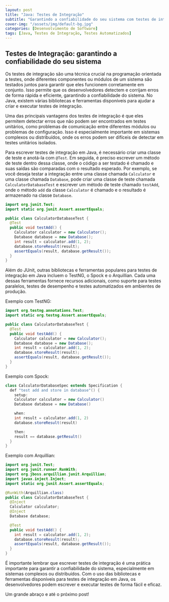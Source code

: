 ```yaml
---
layout: post
title: "Java: Testes de Integração"
subtitle: "Garantindo a confiabilidade do seu sistema com testes de integração em Java"
cover-img: "/assets/img/default-bg.jpg"
categories: [Desenvolvimento de Software]
tags: [Java, Testes de Integração, Testes Automatizados]
---
```


## Testes de Integração: garantindo a confiabilidade do seu sistema

Os testes de integração são uma técnica crucial na programação orientada a testes, onde diferentes componentes ou módulos de um sistema são testados juntos para garantir que eles funcionem corretamente em conjunto. Isso permite que os desenvolvedores detectem e corrijam erros de forma rápida e eficiente, garantindo a confiabilidade do sistema. No Java, existem várias bibliotecas e ferramentas disponíveis para ajudar a criar e executar testes de integração.

Uma das principais vantagens dos testes de integração é que eles permitem detectar erros que não podem ser encontrados em testes unitários, como problemas de comunicação entre diferentes módulos ou problemas de configuração. Isso é especialmente importante em sistemas complexos ou distribuídos, onde os erros podem ser difíceis de detectar em testes unitários isolados.

Para escrever testes de integração em Java, é necessário criar uma classe de teste e anotá-la com `@Test`. Em seguida, é preciso escrever um método de teste dentro dessa classe, onde o código a ser testado é chamado e suas saídas são comparadas com o resultado esperado. Por exemplo, se você deseja testar a integração entre uma classe chamada `Calculator` e uma classe chamada `Database`, pode criar uma classe de teste chamada `CalculatorDatabaseTest` e escrever um método de teste chamado `testAdd`, onde o método `add` da classe `Calculator` é chamado e o resultado é armazenado na classe `Database`.

```java
import org.junit.Test;
import static org.junit.Assert.assertEquals;

public class CalculatorDatabaseTest {
  @Test
  public void testAdd() {
    Calculator calculator = new Calculator();
    Database database = new Database();
    int result = calculator.add(1, 2);
    database.storeResult(result);
    assertEquals(result, database.getResult());
  }
}
```

Além do JUnit, outras bibliotecas e ferramentas populares para testes de integração em Java incluem o TestNG, o Spock e o Arquillian. Cada uma dessas ferramentas fornece recursos adicionais, como suporte para testes paralelos, testes de desempenho e testes automatizados em ambientes de produção.

Exemplo com TestNG:

```java
import org.testng.annotations.Test;
import static org.testng.Assert.assertEquals;

public class CalculatorDatabaseTest {
  @Test
  public void testAdd() {
    Calculator calculator = new Calculator();
    Database database = new Database();
    int result = calculator.add(1, 2);
    database.storeResult(result);
    assertEquals(result, database.getResult());
  }
}
```

Exemplo com Spock:

```java
class CalculatorDatabaseSpec extends Specification {
  def "test add and store in database"() {
    setup:
    Calculator calculator = new Calculator()
    Database database = new Database()

    when:
    int result = calculator.add(1, 2)
    database.storeResult(result)

    then:
    result == database.getResult()
  }
}
```

Exemplo com Arquillian:

```java
import org.junit.Test;
import org.junit.runner.RunWith;
import org.jboss.arquillian.junit.Arquillian;
import javax.inject.Inject;
import static org.junit.Assert.assertEquals;

@RunWith(Arquillian.class)
public class CalculatorDatabaseTest {
  @Inject
  Calculator calculator;
  @Inject
  Database database;

  @Test
  public void testAdd() {
    int result = calculator.add(1, 2);
    database.storeResult(result);
    assertEquals(result, database.getResult());
  }
}
```

É importante lembrar que escrever testes de integração é uma prática importante para garantir a confiabilidade do sistema, especialmente em sistemas complexos ou distribuídos. Com o uso das bibliotecas e ferramentas disponíveis para testes de integração em Java, os desenvolvedores podem escrever e executar testes de forma fácil e eficaz.

Um grande abraço e até o próximo post!

